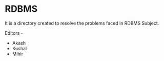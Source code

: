 # RDBMS

It is a directory created to resolve the problems faced in RDBMS Subject.


Editors -
- Akash
- Kushal 
- Mihir
